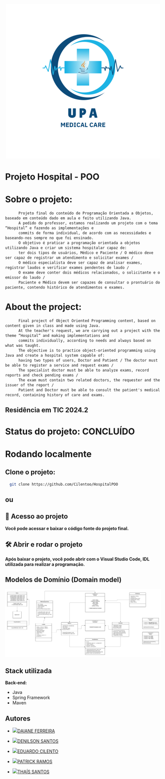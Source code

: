 <p align="center"><img src="https://github.com/Cilentoo/HospitalPOO/blob/main/assets/logohospital.PNG?raw=true"/> </p>


# Projeto Hospital - POO  

# Sobre o projeto:
          Projeto final do conteúdo de Programação Orientada a Objetos, baseado em conteúdo dado em aula e feito utilizando Java. 
          A pedido do professor, estamos realizando um projeto com o tema “Hospital” e fazendo as implementações e 
          commits de forma individual, de acordo com as necessidades e baseando-nos sempre no que foi ensinado. 
          O objetivo é praticar a programação orientada a objetos utilizando Java e criar um sistema hospitalar capaz de: 
          ter dois tipos de usuários, Médico e Paciente / O médico deve ser capaz de registrar um atendimento e solicitar exames / 
          O médico especialista deve ser capaz de analisar exames, registrar laudos e verificar exames pendentes de laudo /
          O exame deve conter dois médicos relacionados, o solicitante e o emissor do laudo / 
          Paciente e Médico devem ser capazes de consultar o prontuário do paciente, contendo histórico de atendimentos e exames.
# About the project:
          Final project of Object Oriented Programming content, based on content given in class and made using Java. 
          At the teacher's request, we are carrying out a project with the theme “Hospital” and making implementations and
          commits individually, according to needs and always based on what was taught. 
          The objective is to practice object-oriented programming using Java and create a hospital system capable of: 
          having two types of users, Doctor and Patient / The doctor must be able to register a service and request exams / 
          The specialist doctor must be able to analyze exams, record reports and check pending exams /
          The exam must contain two related doctors, the requester and the issuer of the report / 
          Patient and Doctor must be able to consult the patient's medical record, containing history of care and exams.


## Residência em TIC 2024.2
# Status do projeto: **CONCLUÍDO**



# Rodando localmente

## Clone o projeto:

```bash
  git clone https://github.com/Cilentoo/HospitalPOO
```
## ou

## 📁 Acesso ao projeto

**Você pode acessar e baixar o código fonte do projeto final.**

## 🛠️ Abrir e rodar o projeto

**Após baixar o projeto, você pode abrir com o Visual Studio Code, IDL utilizada para realizar a programação.**





## Modelos de Domínio (Domain model)

![Logo](https://github.com/Cilentoo/HospitalPOO/blob/4196483cb56ce9dfbe41f1cc0fbadb468f117881/assets/Hospital.png?raw=true)


## Stack utilizada

**Back-end:** 
- Java 
- Spring Framework
- Maven


## Autores

- ![](https://i.imgur.com/ue0e1HL.jpeg)[DAIANE FERREIRA](https://github.com/daianefersan)

- ![](https://i.imgur.com/xPbkeCw.jpeg)[DENILSON SANTOS](https://github.com/Denni-Santos)

- ![](https://i.imgur.com/RcyHqIq.jpeg)[EDUARDO CILENTO](https://github.com/Cilentoo)

- ![](https://i.imgur.com/levDG9X.jpeg)[PATRICK RAMOS](https://github.com/PatrickRamosTI)

- ![](https://i.imgur.com/bxRDign.jpeg)[THAÍS SANTOS](https://github.com/thaissan)

